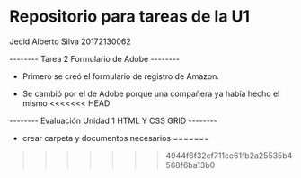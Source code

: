 # Repositorio para tareas de la U1

Jecid Alberto Silva 
20172130062

-------- Tarea 2 Formulario de Adobe --------
- Primero se creó el formulario de registro de Amazon.

- Se cambió por el de Adobe porque una compañera ya había hecho el mismo
<<<<<<< HEAD

-------- Evaluación Unidad 1 HTML Y CSS GRID --------

- crear carpeta y documentos necesarios
=======
>>>>>>> 4944f6f32cf711ce61fb2a25535b4568f6ba13b0
